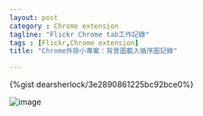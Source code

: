 ```yaml
---
layout: post
category : Chrome extension 
tagline: "Flickr Chrome tab工作記錄"
tags : [Flickr,Chrome extension]
title: "Chrome外掛小專案：背景圖載入循序圖記錄"

---
```


{%gist dearsherlock/3e2890861225bc92bce0%}

![image](https://farm4.staticflickr.com/3942/15426219319_952e30c600_o.png)